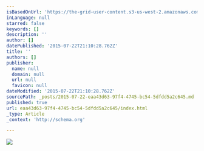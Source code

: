 ```yaml
---
isBasedOnUrl: 'https://the-grid-user-content.s3-us-west-2.amazonaws.com/ecef955c-808f-446f-afc3-cd0bb54c5ad9.jpg'
inLanguage: null
starred: false
keywords: []
description: ''
author: []
datePublished: '2015-07-22T21:10:28.762Z'
title: ''
authors: []
publisher:
  name: null
  domain: null
  url: null
  favicon: null
dateModified: '2015-07-22T21:10:28.762Z'
sourcePath: _posts/2015-07-22-eaa43d63-97f4-4745-bc54-5dfdd5a2c645.md
published: true
url: eaa43d63-97f4-4745-bc54-5dfdd5a2c645/index.html
_type: Article
_context: 'http://schema.org'

---
```

![](https://the-grid-user-content.s3-us-west-2.amazonaws.com/ecef955c-808f-446f-afc3-cd0bb54c5ad9.jpg)